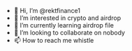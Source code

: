 - 👋 Hi, I’m @rektfinance1
- 👀 I’m interested in crypto and airdrop
- 🌱 I’m currently learning airdrop file
- 💞️ I’m looking to collaborate on nobody
- 📫 How to reach me whistle

<!---
rektfinance1/rektfinance1 is a ✨ special ✨ repository because its `README.md` (this file) appears on your GitHub profile.
You can click the Preview link to take a look at your changes.
--->
